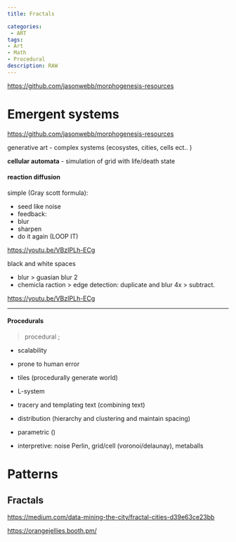 ```yaml
---
title: Fractals

categories:
 - ART
tags:
- Art
- Math
- Procedural
description: RAW
---
```



https://github.com/jasonwebb/morphogenesis-resources



# Emergent systems

https://github.com/jasonwebb/morphogenesis-resources


generative art -
complex systems (ecosystes, cities, cells ect.. )

**cellular automata** - simulation of grid with life/death state


#### reaction diffusion
simple (Gray scott formula):
- seed like noise
- feedback:
- blur
- sharpen
- do it again (LOOP IT)

https://youtu.be/VBzIPLh-ECg


black and white spaces
- blur > guasian blur 2
- chemicla raction > edge detection:  duplicate and blur 4x > subtract.

https://youtu.be/VBzIPLh-ECg


------      

#### Procedurals
>procedural ;
- scalability
- prone to human error

- tiles (procedurally generate world)
- L-system
- tracery and templating text (combining text)
- distribution (hierarchy and clustering and maintain spacing)
- parametric ()
- interpretive: noise Perlin, grid/cell (voronoi/delaunay), metaballs


# Patterns

## Fractals


https://medium.com/data-mining-the-city/fractal-cities-d39e63ce23bb


https://orangejellies.booth.pm/
